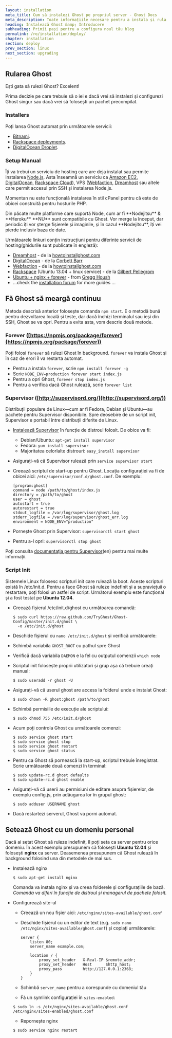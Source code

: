 ```yaml
---
layout: installation
meta_title: Cum să instalezi Ghost pe propriul server - Ghost Docs
meta_description: Toate informațiile necesare pentru a instala și rula Ghost local sau pe serverul personal
heading: Instalează Ghost &amp; Introducere
subheading: Primii pași pentru a configura noul tău blog
permalink: /ro/installation/deploy/
chapter: installation
section: deploy
prev_section: linux
next_section: upgrading
---
```


## Rularea Ghost <a id="deploy"></a>

Ești gata să rulezi Ghost? Excelent!

Prima decizie pe care trebuie să o iei e dacă vrei să instalezi și configurezi Ghost singur sau dacă vrei să folosești un pachet precompilat.

### Installers

Poți lansa Ghost automat prin următoarele servicii:

* [Bitnami](http://wiki.bitnami.com/Applications/BitNami_Ghost).
* [Rackspace deployments](http://developer.rackspace.com/blog/launch-ghost-with-rackspace-deployments.html).
* [DigitalOcean Droplet](https://www.digitalocean.com/community/articles/how-to-use-the-digitalocean-ghost-application).

### Setup Manual

Îți va trebui un serviciu de hosting care are deja instalat sau permite instalarea [Node.js](http://nodejs.org).
    Asta înseamnă un serviciu ca [Amazon EC2](http://aws.amazon.com/ec2/), [DigitalOcean](http://www.digitalocean.com), [Rackspace Cloud](http://www.rackspace.com/cloud/)), VPS ([Webfaction](https://www.webfaction.com/), [Dreamhost](http://www.dreamhost.com/servers/vps/) sau altele care permit accesul prin SSH și instalarea Node.js. 

Momentan nu este funcțională instalarea în stil cPanel pentru că este de obicei construită pentru hosturile PHP.

<p>Din păcate multe platforme care suportă Node, cum ar fi **Nodejitsu** & **Heroku** **NU** sunt compatibile cu Ghost. Vor merge la început, dar periodic îți vor șterge fișierele și imaginile, și în cazul **Nodejitsu**, îți vei pierde inclusiv baza de date.

Următoarele linkuri conțin instrucțiuni pentru diferinte servicii de hosting(ghidurile sunt publicate în engleză):

*   [Dreamhost](http://www.howtoinstallghost.com/how-to-install-ghost-on-dreamhost/) - de la [howtoinstallghost.com](http://howtoinstallghost.com)
*   [DigitalOcean](http://ghosted.co/install-ghost-digitalocean/) - de la [Corbett Barr](http://ghosted.co)
*   [Webfaction](http://www.howtoinstallghost.com/how-to-install-ghost-on-webfaction-hosting/) - de la [howtoinstallghost.com](http://howtoinstallghost.com)
*   [Rackspace](http://ghost.pellegrom.me/installing-ghost-on-ubuntu/) (Ubuntu 13.04 + linux service) - de la [Gilbert Pellegrom](http://ghost.pellegrom.me/)
*   [Ubuntu + nginx + forever](http://0v.org/installing-ghost-on-ubuntu-nginx-and-mysql/) - from [Gregg Housh](http://0v.org/)
*   ...check the [installation forum](https://en.ghost.org/forum/installation) for more guides ...

## Fă Ghost să meargă continuu

Metoda descrisă anterior folosește comanda `npm start`. E o metodă bună pentru dezvoltarea locală și teste, dar dacă închizi terminalul sau ieși din SSH, Ghost se va opri. Pentru a evita asta, vom descrie două metode.

### Forever ([https://npmjs.org/package/forever](https://npmjs.org/package/forever))

Poți folosi `forever` să rulezi Ghost în background. `forever` va instala Ghost și în caz de erori îl va restarta automat.

*   Pentru a instala `forever`, scrie `npm install forever -g`
*   Scrie `NODE_ENV=production forever start index.js`
*   Pentru a opri Ghost, `forever stop index.js`
*   Pentru a verifica dacă Ghost rulează, scrie `forever list`

### Supervisor ([http://supervisord.org/](http://supervisord.org/))

Distribuții populare de Linux&mdash;cum ar fi Fedora, Debian și Ubuntu&mdash;au pachete pentru Supervisor disponibile. Spre deosebire de un script init, Supervisor e portabil între distribuții diferite de Linux.

*   [Instalează Supervisor](http://supervisord.org/installing.html) în funcție de distroul folosit. De obice va fi:
    *   Debian/Ubuntu: `apt-get install supervisor`
    *   Fedora: `yum install supervisor`
    *   Majoritatea celorlalte distrouri: `easy_install supervisor`
*   Asigurați-vă că Supervisor rulează prin `service supervisor start`
*   Creează scriptul de start-up pentru Ghost. Locația configurației va fi de obicei aici: `/etc/supervisor/conf.d/ghost.conf`. De exemplu:

    ```
    [program:ghost]
    command = node /path/to/ghost/index.js
    directory = /path/to/ghost
    user = ghost
    autostart = true
    autorestart = true
    stdout_logfile = /var/log/supervisor/ghost.log
    stderr_logfile = /var/log/supervisor/ghost_err.log
    environment = NODE_ENV="production"
    ```

*   Pornește Ghost prin Supervisor: `supervisorctl start ghost`
*   Pentru a-l opri: `supervisorctl stop ghost`

Poți consulta [documentația pentru Supervisor](http://supervisord.org)(en) pentru mai multe informații.

### Script Init

Sistemele Linux folosesc scripturi init care rulează la boot. Aceste scripturi există în /etc/init.d. Pentru a face Ghost să ruleze indefinit și a supraviețuii o restartare, poți folosi un astfel de script. Următorul exemplu este funcțional și a fost testat pe **Ubuntu 12.04**.

*   Creează fișierul /etc/init.d/ghost cu următoarea comandă:

    ```
    $ sudo curl https://raw.github.com/TryGhost/Ghost-Config/master/init.d/ghost \
      -o /etc/init.d/ghost
    ```

*   Deschide fișierul cu `nano /etc/init.d/ghost` și verifică următoarele:
*   Schimbă variabila `GHOST_ROOT` cu pathul spre Ghost
*   Verifică dacă variabila `DAEMON` e la fel cu outputul comenzii `which node`
*   Scriptul init folosește proprii utilizatori și grup așa că trebuie creați manual:

    ```
    $ sudo useradd -r ghost -U
    ```

*   Asigurați-vă că userul ghost are access la folderul unde e instalat Ghost:

    ```
    $ sudo chown -R ghost:ghost /path/to/ghost
    ```

*   Schimbă permisiile de execuție ale scriptului:

    ```
    $ sudo chmod 755 /etc/init.d/ghost
    ```

*   Acum poți controla Ghost cu următoarele comenzi:

    ```
    $ sudo service ghost start
    $ sudo service ghost stop
    $ sudo service ghost restart
    $ sudo service ghost status
    ```

*   Pentru ca Ghost să pornească la start-up, scriptul trebuie înregistrat.
    Scrie următoarele două comenzi în terminal: 

    ```
    $ sudo update-rc.d ghost defaults
    $ sudo update-rc.d ghost enable
    ```

*   Asigurați-vă că userii au permisiuni de editare asupra fișierelor, de exemplu config.js, prin adăugarea lor în grupul ghost:
    ```
    $ sudo adduser USERNAME ghost
    ```

*   Dacă restartezi serverul, Ghost va porni automat.


## Setează Ghost cu un domeniu personal

Dacă ai setat Ghost să ruleze indefinit, îl poți seta ca server pentru orice domeniu.
În acest exemplu presupunem că folosești **Ubuntu 12.04** și folosești **nginx** ca server.
Deasemenea presupunem că Ghost rulează în background folosind una din metodele de mai sus.

*   Instalează nginx

    ```
    $ sudo apt-get install nginx
    ```
    <span class="note">Comanda va instala nginx și va creea folderele și configurațiile de bază. *Comanda va diferi în funcție de distroul și managerul de pachete folosit.*</span>

*   Configurează site-ul

    *   Creează un nou fișier aici: `/etc/nginx/sites-available/ghost.conf`
    *   Deschide fișierul cu un editor de text (e.g. `sudo nano /etc/nginx/sites-available/ghost.conf`)
        și copiați următoarele:

        ```
        server {
            listen 80;
            server_name example.com;

            location / {
                proxy_set_header   X-Real-IP $remote_addr;
                proxy_set_header   Host      $http_host;
                proxy_pass         http://127.0.0.1:2368;
            }
        }

        ```

    *   Schimbă `server_name` pentru a corespunde cu domeniul tău
    *   Fă un symlink configurației în `sites-enabled`:

    ```
    $ sudo ln -s /etc/nginx/sites-available/ghost.conf /etc/nginx/sites-enabled/ghost.conf
    ```

    *   Repornește nginx

    ```
    $ sudo service nginx restart
    ```
